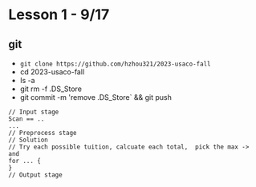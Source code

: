 # Lesson 1 - 9/17 

## git
* `git clone https://github.com/hzhou321/2023-usaco-fall`
* cd 2023-usaco-fall
* ls -a
* git rm -f .DS_Store
* git commit -m 'remove .DS_Store` && git push

```
// Input stage
Scan == ..
...
// Preprocess stage
// Solution
// Try each possible tuition, calcuate each total,  pick the max -> and
for ... {
}
// Output stage
```
